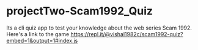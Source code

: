 # projectTwo-Scam1992_Quiz
Its a cli quiz app to test your knowledge about the web series Scam 1992.
Here's a link to the game
https://repl.it/@vishal1982c/scam1992-quiz?embed=1&output=1#index.js